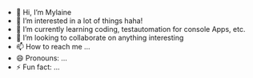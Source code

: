 - 👋 Hi, I’m Mylaine
- 👀 I’m interested in a lot of things haha!
- 🌱 I’m currently learning coding, testautomation for console Apps, etc.
- 💞️ I’m looking to collaborate on anything interesting
- 📫 How to reach me ...
- 😄 Pronouns: ...
- ⚡ Fun fact: ...

<!---
pmylaine/pmylaine is a ✨ special ✨ repository because its `README.md` (this file) appears on your GitHub profile.
You can click the Preview link to take a look at your changes.
--->

